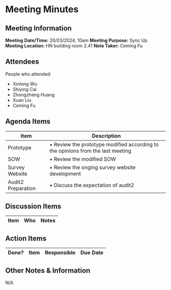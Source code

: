 # Meeting Minutes
## Meeting Information
**Meeting Date/Time:** 20/03/2024, 10am 
**Meeting Purpose:** Sync Up  
**Meeting Location:** HN building room 2.41
**Note Taker:** Ceming Fu

## Attendees
People who attended:
- Xinlong Wu
- Shiying Cai
- Zhongzheng Huang
- Xuan Liu
- Ceming Fu

## Agenda Items

Item | Description
---- | ----
Prototype | • Review the prototype modified according to the opinions from the last meeting
SOW | • Review the modified SOW
Survey Website | • Review the onging survey website development
Audit2 Preparation | • Discuss the expectation of audit2

## Discussion Items
Item | Who | Notes |
---- | ---- | ---- |



## Action Items
| Done? | Item | Responsible | Due Date |
| ---- | ---- | ---- | ---- |

## Other Notes & Information
N/A
